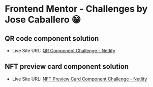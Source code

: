 # Frontend Mentor - Challenges by Jose Caballero 😁

## QR code component solution

- Live Site URL: [QR Component Challenge - Netlify](https://qrcodecomponent-challenge.netlify.app/)

## NFT preview card component solution

- Live Site URL: [NFT Preview Card Component Challenge - Netlify](https://nftpreviewcardcomponent-challenge.netlify.app/)
